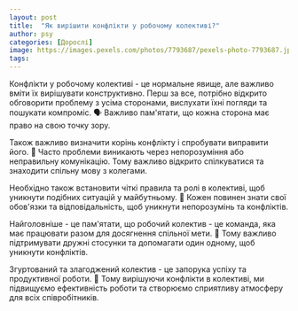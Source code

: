 ```yaml
---
layout: post
title:  "Як вирішити конфлікти у робочому колективі?"
author: psy
categories: [Дорослі]
image: https://images.pexels.com/photos/7793687/pexels-photo-7793687.jpeg?auto=compress&cs=tinysrgb&fit=crop&h=627&w=1200
tags: 
---
```


Конфлікти у робочому колективі - це нормальне явище, але важливо вміти їх вирішувати конструктивно. Перш за все, потрібно відкрито обговорити проблему з усіма сторонами, вислухати їхні погляди та пошукати компроміс. 🗣️ Важливо пам'ятати, що кожна сторона має право на свою точку зору. 

Також важливо визначити корінь конфлікту і спробувати виправити його. 🌱 Часто проблеми виникають через непорозуміння або неправильну комунікацію. Тому важливо відкрито спілкуватися та знаходити спільну мову з колегами. 

Необхідно також встановити чіткі правила та ролі в колективі, щоб уникнути подібних ситуацій у майбутньому. 📜 Кожен повинен знати свої обов'язки та відповідальність, щоб уникнути непорозумінь та конфліктів. 

Найголовніше - це пам'ятати, що робочий колектив - це команда, яка має працювати разом для досягнення спільної мети. 🤝 Тому важливо підтримувати дружні стосунки та допомагати один одному, щоб уникнути конфліктів. 

Згуртований та злагоджений колектив - це запорука успіху та продуктивної роботи. 🚀 Тому вирішуючи конфлікти в колективі, ми підвищуємо ефективність роботи та створюємо сприятливу атмосферу для всіх співробітників.


